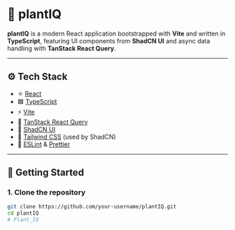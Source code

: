# 🌱 plantIQ

**plantIQ** is a modern React application bootstrapped with **Vite** and written in **TypeScript**, featuring UI components from **ShadCN UI** and async data handling with **TanStack React Query**.

---

## ⚙️ Tech Stack

- ⚛️ [React](https://react.dev/)
- 🟦 [TypeScript](https://www.typescriptlang.org/)
- ⚡ [Vite](https://vitejs.dev/)
- 🌿 [TanStack React Query](https://tanstack.com/query/latest)
- 💅 [ShadCN UI](https://ui.shadcn.com/)
- 🎨 [Tailwind CSS](https://tailwindcss.com/) (used by ShadCN)
- 🧼 [ESLint](https://eslint.org/) & [Prettier](https://prettier.io/)

---

## 🚀 Getting Started

### 1. Clone the repository

```bash
git clone https://github.com/your-username/plantIQ.git
cd plantIQ
#   P l a n t _ I Q  
 